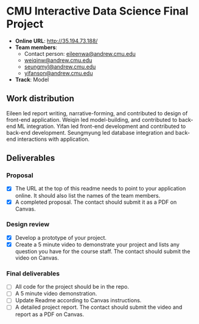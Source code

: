 # CMU Interactive Data Science Final Project

* **Online URL**: http://35.194.73.188/ 
* **Team members**:
  * Contact person: eileenwa@andrew.cmu.edu
  * weiqinw@andrew.cmu.edu
  * seungmyl@andrew.cmu.edu
  * yifanson@andrew.cmu.edu
* **Track**: Model

## Work distribution

Eileen led report writing, narrative-forming, and contributed to design of front-end application. Weiqin led model-building, and contributed to back-end ML integration. Yifan led front-end development and contributed to back-end development. Seungmyung led database integration and back-end interactions with application. 

## Deliverables

### Proposal

- [x] The URL at the top of this readme needs to point to your application online. It should also list the names of the team members.
- [x] A completed proposal. The contact should submit it as a PDF on Canvas.

### Design review

- [x] Develop a prototype of your project.
- [x] Create a 5 minute video to demonstrate your project and lists any question you have for the course staff. The contact should submit the video on Canvas.

### Final deliverables

- [ ] All code for the project should be in the repo.
- [ ] A 5 minute video demonstration.
- [ ] Update Readme according to Canvas instructions.
- [ ] A detailed project report. The contact should submit the video and report as a PDF on Canvas.
